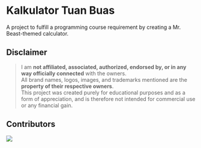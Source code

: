 <div align="left">
  <h1>Kalkulator Tuan Buas</h1>
</div>

<p>A project to fulfill a programming course requirement by creating a Mr. Beast-themed calculator.</p>

## Disclaimer
> I am **not affiliated, associated, authorized, endorsed by, or in any way officially connected** with the owners. </br>
> All brand names, logos, images, and trademarks mentioned are the **property of their respective owners**. </br>
> This project was created purely for educational purposes and as a form of appreciation, and is therefore not intended for commercial use or any financial gain.

## Contributors

<div align="left">
<a href="https://github.com/hanyaseorangpelajar/miscmisc/graphs/contributors">
  <img src="https://contrib.rocks/image?repo=hanyaseorangpelajar/miscmisc" />
</a>
</div>
